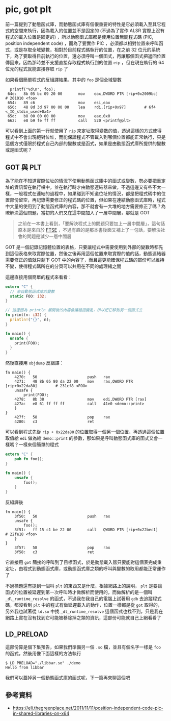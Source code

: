 pic, got plt
============

前一篇提到了動態函式庫，而動態函式庫有個很重要的特性是它必須載入至其它程式的空間來執行，因為載入的位置並不是固定的 (不過為了實作 ALSR 實際上沒有程式的載入位置是固定的) ，所以動態函式庫都是使用位置無關程式碼 (PIC, position independent code) ，而為了要實作 PIC ，必須都以相對位置來呼叫函式，或是存取全域變數，相對於目前程式碼執行的位置，在之前 32 位元的系統下，為了要取得目前執行的位置，還必須呼叫一個函式，再讓那個函式把返回位置傳回來，因為那時並不支援直接存取程式執行到的位置 `eip` ，但在現在執行的 64 位元的程式就能直接存取 `rip` 了

如果看個簡單程式的反組譯結果，其中的 `foo` 是個全域變數

```plain
  printf("%d\n", foo);
 64e:   8b 05 bc 09 20 00       mov    eax,DWORD PTR [rip+0x2009bc]        # 201010 <foo>
 654:   89 c6                   mov    esi,eax
 656:   48 8d 3d 97 00 00 00    lea    rdi,[rip+0x97]        # 6f4 <_IO_stdin_used+0x4>
 65d:   b8 00 00 00 00          mov    eax,0x0
 662:   e8 b9 fe ff ff          call   520 <printf@plt>
```

可以看到上面的第一行就使用了 `rip` 來定址取得變數的值，透過這樣的方式使得程式中不會出現絕對位址，而能保證程式不管載入到哪個位置都能正常執行，只是這個方式僅限於程式自己內部的變數或是函式，如果是由動態函式庫所提供的變數或是函式呢？

GOT 與 PLT
----------

為了能在不知道實際位址的情況下使用動態函式庫中的函式或變數，勢必要把重定址的資訊留在執行檔中，並在執行時才由動態連結器來做，不過這邊又有些不太一樣，一般程式在連結的過程中，如果碰到不知道位址的情況，都是把程式碼中的位置部份留空，再記錄需要修正的程式碼的位置，但如果在連結動態函式庫時，程式中大量的使用到了動態函式庫的內容，那不就會有一大堆的地方需要修正了嗎？為瞭解決這個問題，當初的人們又在這中間加入了一層中間層，那就是 GOT

> 之前在一本書上看到，「要解決程式上的問題只要加上一層中間層」，這句話原本是來自於 [FTSE][FTSE] ，不過有趣的是那本書後面又補上了一句話，要解決社會的問題是減少一層中間層

[FTSE]: https://en.wikipedia.org/wiki/Fundamental_theorem_of_software_engineering

GOT 是一個記錄記憶體位置的表格，只要讓程式中需要使用到外部的變數時都先到這個表格來取實際位置，然後之後再用這個位置來取實際的值的話，動態連結器需要修正的值就只剩下 GOT 中的內容了，而且這更能確保程式碼的部份可以維持不變，使得程式碼所在的分頁可以共用在不同的處理緒之間

這邊直接用個簡單的程式來看看：

```rust
extern "C" {
  // 來自動態函式庫的變數
  static FOO: i32;
}

// 這邊因為 println 展開後的內容會讓組語變亂，所以把它移到另一個函式去
fn print(n: i32) {
  println!("{}", n);
}

fn main() {
  unsafe {
    print(FOO);
  }
}
```

然後直接用 `objdump` 反組譯：

```plain
fn main() {
    4270:	50                   	push   rax
    4271:	48 8b 05 80 da 22 00 	mov    rax,QWORD PTR [rip+0x22da80]        # 231cf8 <FOO>
    unsafe {
        print(FOO);
    4278:	8b 38                	mov    edi,DWORD PTR [rax]
    427a:	e8 61 ff ff ff       	call   41e0 <demo::print>
    }
}
    427f:	58                   	pop    rax
    4280:	c3                   	ret
```

可以看到程式先從 `rip + 0x22da80` 的位置取得一個另一個位置，再透過這個位置取值給 `edi` 做為給 `demo::print` 的參數，那如果是呼叫動態函式庫的函式又會一樣嗎？一樣來個簡單的程式

```rust
extern "C" {
    pub fn foo();
}

fn main() {
    unsafe {
        foo();
    }
}
```

反組譯後

```plain
fn main() {
    3f50:	50                   	push   rax
    unsafe {
        foo();
    3f51:	ff 15 c1 be 22 00    	call   QWORD PTR [rip+0x22bec1]        # 22fe18 <foo>
    }
}
    3f57:	58                   	pop    rax
    3f58:	c3                   	ret
```

它直接用 `got` 簡接的呼叫到了目標函式，於是動態載入器只要能對這個表完成重定址，由程式到動態函式庫，或動態函式庫之類的呼叫與變數的取用都能正常運作了

不過標題還有提到一個叫 `plt` 的東西又是什麼，根據網路上的說明， `plt` 是要讓函式的位置被延遲到第一次呼叫時才做解析而使用的，而做解析的是一個叫 `_dl_runtime_resolve` 的函式，不過我在我自己的電腦上試著用 `gdb` 去追蹤程式碼，都沒看到 `plt` 中的程式有做延遲載入的動作，位置一樣都是從 `got` 取得的，另外我也試著從 `ld.so` 中找 `_dl_runtime_resolve` 這個函式也找不到，只是我在網路上實在沒有找到它可能被移除掉之類的資訊，這部份可能就自己上網看看了

LD_PRELOAD
----------

這部份算是個下集預告，如果我們準備另一個 `.so` 檔，並且有個名字一樣是 `foo` 的函式，然後用像下面這樣的方法執行

```shell
$ LD_PRELOAD="./libbar.so" ./demo
Hello from libbar
```

我們可以蓋掉另一個動態函式庫的函式呢，下一篇再來聊這個吧

參考資料
--------

- https://eli.thegreenplace.net/2011/11/11/position-independent-code-pic-in-shared-libraries-on-x64
